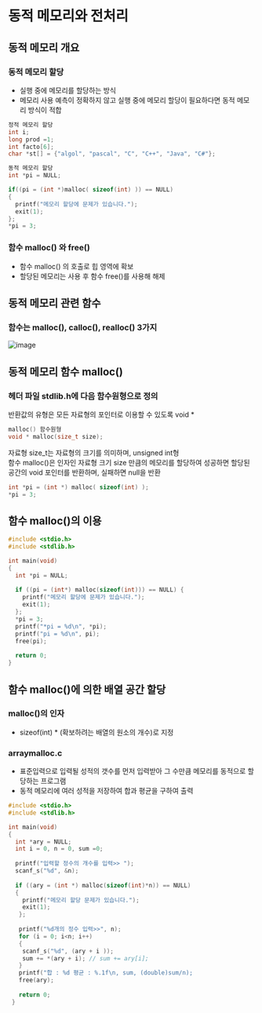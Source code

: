 # 동적 메모리와 전처리
## 동적 메모리 개요
### 동적 메모리 할당
 - 실행 중에 메모리를 할당하는 방식
 - 메모리 사용 예측이 정확하지 않고 실행 중에 메모리 할당이 필요하다면 동적 메모리 방식이 적합
```c
정적 메모리 할당
int i;
long prod =1;
int facto[6];
char *st[] = {"algol", "pascal", "C", "C++", "Java", "C#"};
```
```c
동적 메모리 할당
int *pi = NULL;

if((pi = (int *)malloc( sizeof(int) )) == NULL)
{
  printf("메모리 할당에 문제가 있습니다.");
  exit(1);
};
*pi = 3;
```
### 함수 malloc() 와 free()
 - 함수 malloc() 의 호출로 힙 영역에 확보
 - 할당된 메모리는 사용 후 함수 free()를 사용해 해제
## 동적 메모리 관련 함수
### 함수는 malloc(), calloc(), realloc() 3가지
![image](https://user-images.githubusercontent.com/79446573/175943081-a6c4469a-848f-467b-bcf4-e812ea220743.png)
## 동적 메모리 함수 malloc()
### 헤더 파일 stdlib.h에 다음 함수원형으로 정의
반환값의 유형은 모든 자료형의 포인터로 이용할 수 있도록 void *
```c
malloc() 함수원형
void * malloc(size_t size);
```
자료형 size_t는 자료형의 크기를 의미하며, unsigned int형
<br> 함수 malloc()은 인자인 자료형 크기 size 만큼의 메모리를 할당하여 성공하면 할당된 공간의 void 포인터를 반환하며, 실패하면 null을 반환
```c
int *pi = (int *) malloc( sizeof(int) );
*pi = 3;
```
## 함수 malloc()의 이용
```c
#include <stdio.h>
#include <stdlib.h>

int main(void)
{
  int *pi = NULL;
  
  if ((pi = (int*) malloc(sizeof(int))) == NULL) {
    printf("메모리 할당에 문제가 있습니다.");
    exit(1);
  };
  *pi = 3;
  printf("*pi = %d\n", *pi);
  printf("pi = %d\n", pi);
  free(pi);
  
  return 0;
}
```
## 함수 malloc()에 의한 배열 공간 할당
### malloc()의 인자
 - sizeof(int) * (확보하려는 배열의 원소의 개수)로 지정
### arraymalloc.c
 - 표준입력으로 입력될 성적의 갯수를 먼저 입력받아 그 수만큼 메모리를 동적으로 할당하는 프로그램
 - 동적 메모리에 여러 성적을 저장하여 합과 평균을 구하여 출력
```c
#include <stdio.h>
#include <stdlib.h>

int main(void)
{
  int *ary = NULL;
  int i = 0, n = 0, sum =0;
  
  printf("입력할 정수의 개수를 입력>> ");
  scanf_s("%d", &n);
  
  if ((ary = (int *) malloc(sizeof(int)*n)) == NULL)
  {
    printf("메모리 할당 문제가 있습니다.");
    exit(1);
   };
   
   printf("%d개의 정수 입력>>", n);
   for (i = 0; i<n; i++)
   {
    scanf_s("%d", (ary + i ));
    sum += *(ary + i); // sum += ary[i];
   }
   printf("합 : %d 평균 : %.1f\n, sum, (double)sum/n);
   free(ary);
   
   return 0;
 }
 ```
 
